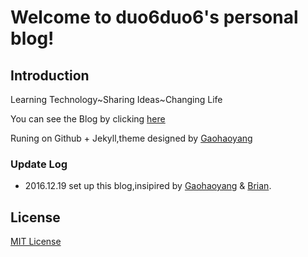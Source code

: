 # Welcome to duo6duo6's personal blog!

## Introduction

Learning Technology~Sharing Ideas~Changing Life

You can see the Blog by clicking [here](https://duo6duo6.github.io)

Runing on Github + Jekyll,theme designed by [Gaohaoyang](https://github.com/Gaohaoyang/gaohaoyang.github.io)

### Update Log

* 2016.12.19 set up this blog,insipired by [Gaohaoyang](https://github.com/Gaohaoyang/gaohaoyang.github.io) & [Brian](https://github.com/brianway/brianway.github.io).

## License

[MIT License](https://github.com/Gaohaoyang/gaohaoyang.github.io/blob/master/LICENSE.md)
